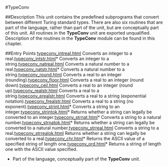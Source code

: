 
#TypeConv

##Description
This unit contains the predefined subprograms that convert between different Turing standard types. There are also six routines that are part of the language, rather than part of the unit, but are conceptually part of this unit.
All routines in the **TypeConv** unit are exported unqualified.
Description of the routines in the **TypeConv** module can be found in this chapter.

##Entry Points
[typeconv_intreal.html](**intreal**) Converts an integer to a real.[typeconv_intstr.html](**intstr**)* Converts an integer to a string.[typeconv_natreal.html](**natreal**) Converts a natural number to a real.[typeconv_natstr.html](**natstr**)* Converts a natural number to a string.[typeconv_round.html](**round**) Converts a real to an integer (rounding).[typeconv_floor.html](**floor**) Converts a real to an integer (round down).[typeconv_ceil.html](**ceil**) Converts a real to an integer (round up).[typeconv_realstr.html](**realstr**) Converts a real to a string.[typeconv_erealstr.html](**erealstr**) Converts a real to a string (exponential notation).[typeconv_frealstr.html](**frealstr**) Converts a real to a string (no exponent).[typeconv_strint.html](**strint**)* Converts a string to an integer.[typeconv_strintok.html](**strintok**)* Returns whether a string can legally be converted to an integer.[typeconv_strnat.html](**strnat**)* Converts a string to a natural number.[typeconv_strnatok.html](**strnatok**)* Returns whether a string can legally be converted to a natural number.[typeconv_strreal.html](**strreal**) Converts a string to a real.[typeconv_strrealok.html](**strrealok**) Returns whether a string can legally be converted to a real.[typeconv_chr.html](**chr**)* Returns the ASCII value of a specified string of length one.[typeconv_ord.html](**ord**)* Returns a string of length one with the ASCII value specified.
* Part of the language, conceptually part of the **TypeConv** unit.
